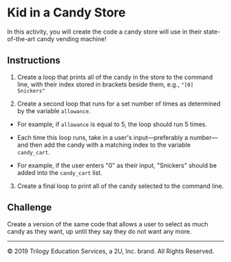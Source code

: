 # Kid in a Candy Store

In this activity, you will create the code a candy store will use in their state-of-the-art candy vending machine!

## Instructions

1. Create a loop that prints all of the candy in the store to the command line, with their index stored in brackets beside them, e.g., `"[0] Snickers"`

2. Create a second loop that runs for a set number of times as determined by the variable `allowance`.

  * For example, if `allowance` is equal to 5, the loop should run 5 times.

  * Each time this loop runs, take in a user's input––preferably a number––and then add the candy with a matching index to the variable `candy_cart`.

  * For example, if the user enters "0" as their input, "Snickers" should be added into the `candy_cart` list.

3. Create a final loop to print all of the candy selected to the command line.

## Challenge

Create a version of the same code that allows a user to select as much candy as they want, up until they say they do not want any more.

---

© 2019 Trilogy Education Services, a 2U, Inc. brand. All Rights Reserved.
